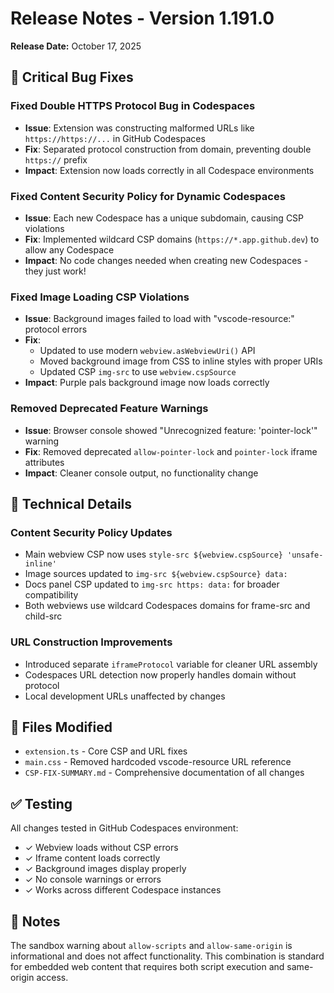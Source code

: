 # Release Notes - Version 1.191.0

**Release Date:** October 17, 2025

## 🐛 Critical Bug Fixes

### Fixed Double HTTPS Protocol Bug in Codespaces
- **Issue**: Extension was constructing malformed URLs like `https://https://...` in GitHub Codespaces
- **Fix**: Separated protocol construction from domain, preventing double `https://` prefix
- **Impact**: Extension now loads correctly in all Codespace environments

### Fixed Content Security Policy for Dynamic Codespaces
- **Issue**: Each new Codespace has a unique subdomain, causing CSP violations
- **Fix**: Implemented wildcard CSP domains (`https://*.app.github.dev`) to allow any Codespace
- **Impact**: No code changes needed when creating new Codespaces - they just work!

### Fixed Image Loading CSP Violations
- **Issue**: Background images failed to load with "vscode-resource:" protocol errors
- **Fix**: 
  - Updated to use modern `webview.asWebviewUri()` API
  - Moved background image from CSS to inline styles with proper URIs
  - Updated CSP `img-src` to use `webview.cspSource`
- **Impact**: Purple pals background image now loads correctly

### Removed Deprecated Feature Warnings
- **Issue**: Browser console showed "Unrecognized feature: 'pointer-lock'" warning
- **Fix**: Removed deprecated `allow-pointer-lock` and `pointer-lock` iframe attributes
- **Impact**: Cleaner console output, no functionality change

## 📝 Technical Details

### Content Security Policy Updates
- Main webview CSP now uses `style-src ${webview.cspSource} 'unsafe-inline'`
- Image sources updated to `img-src ${webview.cspSource} data:`
- Docs panel CSP updated to `img-src https: data:` for broader compatibility
- Both webviews use wildcard Codespaces domains for frame-src and child-src

### URL Construction Improvements
- Introduced separate `iframeProtocol` variable for cleaner URL assembly
- Codespaces URL detection now properly handles domain without protocol
- Local development URLs unaffected by changes

## 🔧 Files Modified
- `extension.ts` - Core CSP and URL fixes
- `main.css` - Removed hardcoded vscode-resource URL reference
- `CSP-FIX-SUMMARY.md` - Comprehensive documentation of all changes

## ✅ Testing
All changes tested in GitHub Codespaces environment:
- ✓ Webview loads without CSP errors
- ✓ Iframe content loads correctly
- ✓ Background images display properly
- ✓ No console warnings or errors
- ✓ Works across different Codespace instances

## 🙏 Notes
The sandbox warning about `allow-scripts` and `allow-same-origin` is informational and does not affect functionality. This combination is standard for embedded web content that requires both script execution and same-origin access.

